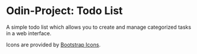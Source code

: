 # Odin-Project: Todo List

A simple todo list which allows you to create and manage categorized tasks in a web interface.

Icons are provided by [Bootstrap Icons](https://icons.getbootstrap.com/).
